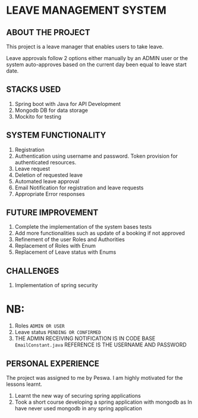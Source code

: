 # LEAVE MANAGEMENT SYSTEM


## ABOUT THE PROJECT 

This project is a leave manager that enables users to take leave.

Leave approvals follow 2 options either manually by an ADMIN user 
or the system auto-approves based on the current day been equal to leave start date.


## STACKS USED 
1. Spring boot with Java for API Development
2. Mongodb DB for data storage 
3. Mockito for testing

## SYSTEM FUNCTIONALITY
1. Registration
2. Authentication using username and password. Token provision for authenticated resources.
3. Leave request
4. Deletion of requested leave
5. Automated leave approval 
6. Email Notification for registration and leave requests
7. Appropriate Error responses

## FUTURE IMPROVEMENT 
1. Complete the implementation of the system bases tests 
2. Add more functionalities such as update of a booking if not approved 
3. Refinement of the user Roles and Authorities 
4. Replacement of Roles with Enum
5. Replacement of Leave status with Enums

## CHALLENGES
1. Implementation of spring security


# NB:
1. Roles ```ADMIN OR USER```
2. Leave status ```PENDING OR CONFIRMED```
3. THE ADMIN RECEIVING NOTIFICATION IS IN CODE BASE  ```EmailConstant.java``` REFERENCE IS THE USERNAME AND PASSWORD 

## PERSONAL EXPERIENCE 
The project was assigned to me by Peswa. I am highly motivated for the lessons learnt. 
1. Learnt the new way of securing spring applications 
2. Took a short course developing a spring application with mongodb as In have never used mongodb in any spring application

